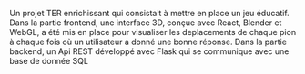 Un projet TER enrichissant qui consistait à mettre en place un jeu éducatif. 
Dans la partie frontend, une interface 3D, conçue avec React, Blender et WebGL, a été mis en place pour visualiser les deplacements de chaque pion à chaque fois où un utilisateur a donné une bonne réponse.
Dans la partie backend, un Api REST développé avec Flask qui se communique avec une base de donnée SQL
